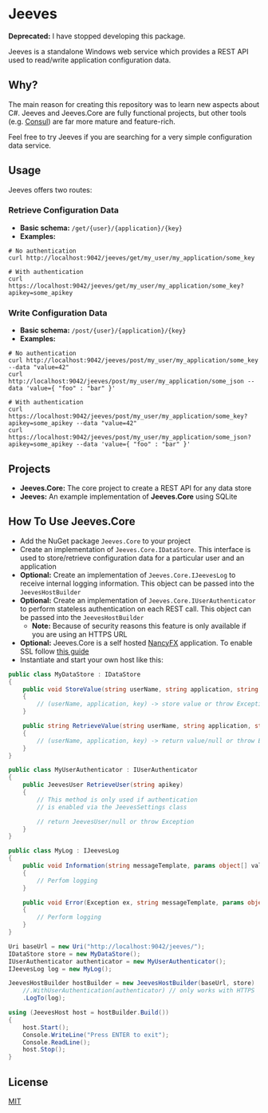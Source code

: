 # Jeeves

**Deprecated:** I have stopped developing this package.

Jeeves is a standalone Windows web service which provides a REST API used to read/write application configuration data.

## Why?

The main reason for creating this repository was to learn new aspects about C#. Jeeves and Jeeves.Core are fully functional projects,
but other tools (e.g. [Consul](https://consul.io/)) are far more mature and feature-rich.

Feel free to try Jeeves if you are searching for a very simple configuration data service.

## Usage

Jeeves offers two routes:

### Retrieve Configuration Data

- **Basic schema:** `/get/{user}/{application}/{key}`
- **Examples:**

```
# No authentication
curl http://localhost:9042/jeeves/get/my_user/my_application/some_key

# With authentication
curl https://localhost:9042/jeeves/get/my_user/my_application/some_key?apikey=some_apikey
```

### Write Configuration Data

- **Basic schema:** `/post/{user}/{application}/{key}`
- **Examples:**

```
# No authentication
curl http://localhost:9042/jeeves/post/my_user/my_application/some_key --data "value=42"
curl http://localhost:9042/jeeves/post/my_user/my_application/some_json --data 'value={ "foo" : "bar" }'

# With authentication
curl https://localhost:9042/jeeves/post/my_user/my_application/some_key?apikey=some_apikey --data "value=42"
curl https://localhost:9042/jeeves/post/my_user/my_application/some_json?apikey=some_apikey --data 'value={ "foo" : "bar" }'
```

## Projects

- **Jeeves.Core:** The core project to create a REST API for any data store
- **Jeeves:** An example implementation of **Jeeves.Core** using SQLite

## How To Use Jeeves.Core

- Add the NuGet package `Jeeves.Core` to your project
- Create an implementation of `Jeeves.Core.IDataStore`. This interface is used to store/retrieve configuration data for a particular user and an application
- **Optional:** Create an implementation of `Jeeves.Core.IJeevesLog` to receive internal logging information. This object can be passed into the `JeevesHostBuilder`
- **Optional:** Create an implementation of `Jeeves.Core.IUserAuthenticator` to perform stateless authentication on each REST call. This object can be passed into the `JeevesHostBuilder`
  - **Note:** Because of security reasons this feature is only available if you are using an HTTPS URL
- **Optional:** Jeeves.Core is a self hosted [NancyFX](http://nancyfx.org/) application. To enable SSL follow [this guide](https://coderead.wordpress.com/2014/08/07/enabling-ssl-for-self-hosted-nancy/)
- Instantiate and start your own host like this:

```csharp
public class MyDataStore : IDataStore
{
    public void StoreValue(string userName, string application, string key, string value)
    {
        // (userName, application, key) -> store value or throw Exception
    }

    public string RetrieveValue(string userName, string application, string key)
    {
        // (userName, application, key) -> return value/null or throw Exception
    }
}

public class MyUserAuthenticator : IUserAuthenticator
{
    public JeevesUser RetrieveUser(string apikey)
    {
        // This method is only used if authentication
        // is enabled via the JeevesSettings class

        // return JeevesUser/null or throw Exception
    }
}

public class MyLog : IJeevesLog
{
    public void Information(string messageTemplate, params object[] values)
    {
        // Perfom logging
    }

    public void Error(Exception ex, string messageTemplate, params object[] values)
    {
        // Perform logging
    }
}
```

```csharp
Uri baseUrl = new Uri("http://localhost:9042/jeeves/");
IDataStore store = new MyDataStore();
IUserAuthenticator authenticator = new MyUserAuthenticator();
IJeevesLog log = new MyLog();

JeevesHostBuilder hostBuilder = new JeevesHostBuilder(baseUrl, store)
    //.WithUserAuthentication(authenticator) // only works with HTTPS
    .LogTo(log);

using (JeevesHost host = hostBuilder.Build())
{
    host.Start();
    Console.WriteLine("Press ENTER to exit");
    Console.ReadLine();
    host.Stop();
}
```

## License

[MIT](http://opensource.org/licenses/MIT)
